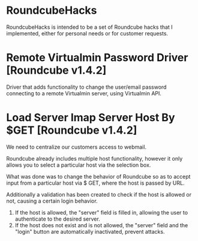 # RoundcubeHacks
RoundcubeHacks is intended to be a set of Roundcube hacks that I implemented, either for personal needs or for customer requests.

# Remote Virtualmin Password Driver [Roundcube v1.4.2]

Driver that adds functionality to change the user/email password connecting to a remote Virtualmin server, using Virtualmin API.

# Load Server Imap Server Host By $GET [Roundcube v1.4.2]

We need to centralize our customers access to webmail.

Roundcube already includes multiple host functionality, however it only allows you to select a particular host via the selection box.

What was done was to change the behavior of Roundcube so as to accept input from a particular host via $ GET, where the host is passed by URL.

Additionally a validation has been created to check if the host is allowed or not, causing a certain login behavior.

1. If the host is allowed, the "server" field is filled in, allowing the user to authenticate to the desired server.
2. If the host does not exist and is not allowed, the "server" field and the "login" button are automatically inactivated, prevent attacks.
